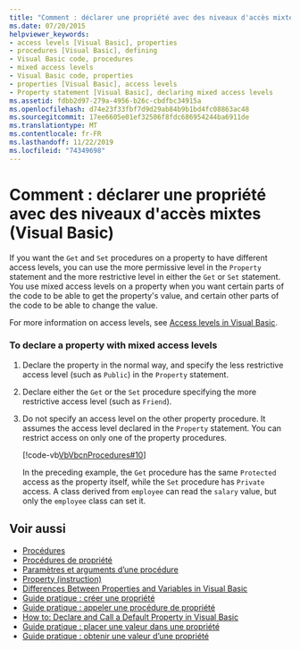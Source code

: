 ```yaml
---
title: "Comment : déclarer une propriété avec des niveaux d'accès mixtes"
ms.date: 07/20/2015
helpviewer_keywords:
- access levels [Visual Basic], properties
- procedures [Visual Basic], defining
- Visual Basic code, procedures
- mixed access levels
- Visual Basic code, properties
- properties [Visual Basic], access levels
- Property statement [Visual Basic], declaring mixed access levels
ms.assetid: fdbb2d97-279a-4956-b26c-cbdfbc34915a
ms.openlocfilehash: d74e23f33fbf7d9d29ab84b9b1bd4fc08863ac48
ms.sourcegitcommit: 17ee6605e01ef32506f8fdc686954244ba6911de
ms.translationtype: MT
ms.contentlocale: fr-FR
ms.lasthandoff: 11/22/2019
ms.locfileid: "74349698"
---
```

# <a name="how-to-declare-a-property-with-mixed-access-levels-visual-basic"></a>Comment : déclarer une propriété avec des niveaux d'accès mixtes (Visual Basic)
If you want the `Get` and `Set` procedures on a property to have different access levels, you can use the more permissive level in the `Property` statement and the more restrictive level in either the `Get` or `Set` statement. You use mixed access levels on a property when you want certain parts of the code to be able to get the property's value, and certain other parts of the code to be able to change the value.  
  
 For more information on access levels, see [Access levels in Visual Basic](../../../../visual-basic/programming-guide/language-features/declared-elements/access-levels.md).  
  
### <a name="to-declare-a-property-with-mixed-access-levels"></a>To declare a property with mixed access levels  
  
1. Declare the property in the normal way, and specify the less restrictive access level (such as `Public`) in the `Property` statement.  
  
2. Declare either the `Get` or the `Set` procedure specifying the more restrictive access level (such as `Friend`).  
  
3. Do not specify an access level on the other property procedure. It assumes the access level declared in the `Property` statement. You can restrict access on only one of the property procedures.  
  
     [!code-vb[VbVbcnProcedures#10](~/samples/snippets/visualbasic/VS_Snippets_VBCSharp/VbVbcnProcedures/VB/Class1.vb#10)]  
  
     In the preceding example, the `Get` procedure has the same `Protected` access as the property itself, while the `Set` procedure has `Private` access. A class derived from `employee` can read the `salary` value, but only the `employee` class can set it.  
  
## <a name="see-also"></a>Voir aussi

- [Procédures](./index.md)
- [Procédures de propriété](./property-procedures.md)
- [Paramètres et arguments d’une procédure](./procedure-parameters-and-arguments.md)
- [Property (instruction)](../../../../visual-basic/language-reference/statements/property-statement.md)
- [Differences Between Properties and Variables in Visual Basic](./differences-between-properties-and-variables.md)
- [Guide pratique : créer une propriété](./how-to-create-a-property.md)
- [Guide pratique : appeler une procédure de propriété](./how-to-call-a-property-procedure.md)
- [How to: Declare and Call a Default Property in Visual Basic](./how-to-declare-and-call-a-default-property.md)
- [Guide pratique : placer une valeur dans une propriété](./how-to-put-a-value-in-a-property.md)
- [Guide pratique : obtenir une valeur d’une propriété](./how-to-get-a-value-from-a-property.md)
